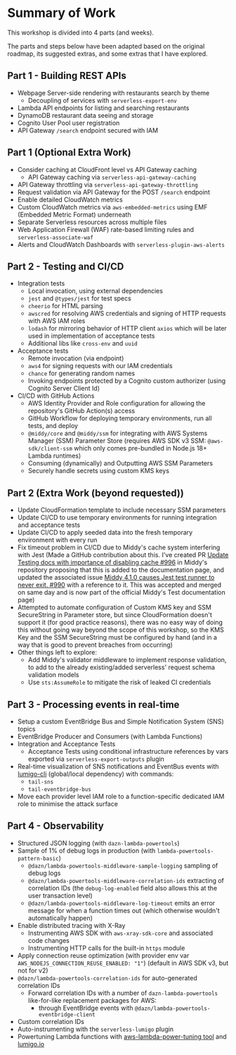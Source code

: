 # Summary of Work

This workshop is divided into 4 parts (and weeks).

The parts and steps below have been adapted based on the original roadmap, its suggested extras, and some extras that I have explored.

## Part 1 - Building REST APIs

- Webpage Server-side rendering with restaurants search by theme
  - Decoupling of services with `serverless-export-env`
- Lambda API endpoints for listing and searching restaurants
- DynamoDB restaurant data seeing and storage
- Cognito User Pool user registration
- API Gateway `/search` endpoint secured with IAM

## Part 1 (Optional Extra Work)

- Consider caching at CloudFront level vs API Gateway caching
  - API Gateway caching via `serverless-api-gateway-caching`
- API Gateway throttling via `serverless-api-gateway-throttling`
- Request validation via API Gateway for the POST `/search` endpoint
- Enable detailed CloudWatch metrics
- Custom CloudWatch metrics via `aws-embedded-metrics` using EMF (Embedded Metric Format) underneath
- Separate Serverless resources across multiple files
- Web Application Firewall (WAF) rate-based limiting rules and `serverless-associate-waf`
- Alerts and CloudWatch Dashboards with `serverless-plugin-aws-alerts`

## Part 2 - Testing and CI/CD

- Integration tests
  - Local invocation, using external dependencies
  - `jest` and `@types/jest` for test specs
  - `cheerio` for HTML parsing
  - `awscred` for resolving AWS credentials and signing of HTTP requests with AWS IAM roles
  - `lodash` for mirroring behavior of HTTP client `axios` which will be later used in implementation of acceptance tests
  - Additional libs like `cross-env` and `uuid`
- Acceptance tests
  - Remote invocation (via endpoint)
  - `aws4` for signing requests with our IAM credentials
  - `chance` for generating random names
  - Invoking endpoints protected by a Cognito custom authorizer (using Cognito Server Client Id)
- CI/CD with GitHub Actions
  - AWS Identity Provider and Role configuration for allowing the repository's GitHub Action(s) access
  - GitHub Workflow for deploying temporary environments, run all tests, and deploy
  - `@middy/core` and `@middy/ssm` for integrating with AWS Systems Manager (SSM) Parameter Store (requires AWS SDK v3 SSM: `@aws-sdk/client-ssm` which only comes pre-bundled in Node.js 18+ Lambda runtimes)
  - Consuming (dynamically) and Outputting AWS SSM Parameters
  - Securely handle secrets using custom KMS keys

## Part 2 (Extra Work (beyond requested))

- Update CloudFormation template to include necessary SSM parameters
- Update CI/CD to use temporary environments for running integration and acceptance tests
- Update CI/CD to apply seeded data into the fresh temporary environment with every run
- Fix timeout problem in CI/CD due to Middy's cache system interfering with Jest (Made a GitHub contribution about this. I've created PR [Update Testing docs with importance of disabling cache #996](https://github.com/middyjs/middy/pull/996) in Middy's repository proposing that this is added to the documentation page, and updated the associated issue [Middy 4.1.0 causes Jest test runner to never exit. #990](https://github.com/middyjs/middy/issues/990#issuecomment-1407457224) with a reference to it. This was accepted and merged on same day and is now part of the official Middy's Test documentation page)
- Attempted to automate configuration of Custom KMS key and SSM SecureString in Parameter store, but since CloudFormation doesn't support it (for good practice reasons), there was no easy way of doing this without going way beyond the scope of this workshop, so the KMS Key and the SSM SecureString must be configured by hand (and in a way that is good to prevent breaches from occurring)
- Other things left to explore:
  - Add Middy's validator middleware to implement response validation, to add to the already existing/added serverless' request schema validation models
  - Use `sts:AssumeRole` to mitigate the risk of leaked CI credentials

## Part 3 - Processing events in real-time

- Setup a custom EventBridge Bus and Simple Notification System (SNS) topics
- EventBridge Producer and Consumers (with Lambda Functions)
- Integration and Acceptance Tests
  - Acceptance Tests using conditional infrastructure references by vars exported via `serverless-export-outputs` plugin
- Real-time visualization of SNS notifications and EventBus events with [lumigo-cli](https://www.npmjs.com/package/lumigo-cli) (global/local dependency) with commands:
  - `tail-sns`
  - `tail-eventbridge-bus`
- Move each provider level IAM role to a function-specific dedicated IAM role to minimise the attack surface

## Part 4 - Observability

- Structured JSON logging (with `dazn-lambda-powertools`)
- Sample of 1% of debug logs in production (with `lambda-powertools-pattern-basic`)
  - `@dazn/lambda-powertools-middleware-sample-logging` sampling of debug logs
  - `@dazn/lambda-powertools-middleware-correlation-ids` extracting of correlation IDs (the `debug-log-enabled` field also allows this at the user transaction level)
  - `@dazn/lambda-powertools-middleware-log-timeout` emits an error message for when a function times out (which otherwise wouldn't automatically happen)
- Enable distributed tracing with X-Ray
  - Instrumenting AWS SDK with `aws-xray-sdk-core` and associated code changes
  - Instrumenting HTTP calls for the built-in `https` module
- Apply connection reuse optimization (with provider env var `AWS_NODEJS_CONNECTION_REUSE_ENABLED: "1"`) (default in AWS SDK v3, but not for v2)
- `@dazn/lambda-powertools-correlation-ids` for auto-generated correlation IDs
  - Forward correlation IDs with a number of `dazn-lambda-powertools` like-for-like replacement packages for AWS:
    - through EventBridge events with `@dazn/lambda-powertools-eventbridge-client`
- Custom correlation IDs
- Auto-instrumenting with the `serverless-lumigo` plugin
- Powertuning Lambda functions with [aws-lambda-power-tuning tool](https://github.com/alexcasalboni/aws-lambda-power-tuning) and [lumigo.io](https://lumigo.io)
